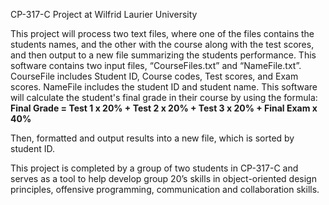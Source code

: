 CP-317-C Project at Wilfrid Laurier University

This project will process two text files, where one of the files contains the students names, and the other with the course along with the test scores, and then output to a new file summarizing the students performance. This software contains two input files, “CourseFiles.txt” and “NameFile.txt”. CourseFile includes Student ID, Course codes, Test scores, and Exam scores. NameFile includes the student ID and student name. This software will calculate the student's final grade in their course by using the formula:
**Final Grade = Test 1 x 20% + Test 2 x 20% + Test 3 x 20% + Final Exam x 40%**

Then, formatted and output results into a new file, which is sorted by student ID.

This project is completed by a group of two students in CP-317-C and serves as a tool to help develop group 20’s skills in object-oriented design principles, offensive programming, communication and collaboration skills.
